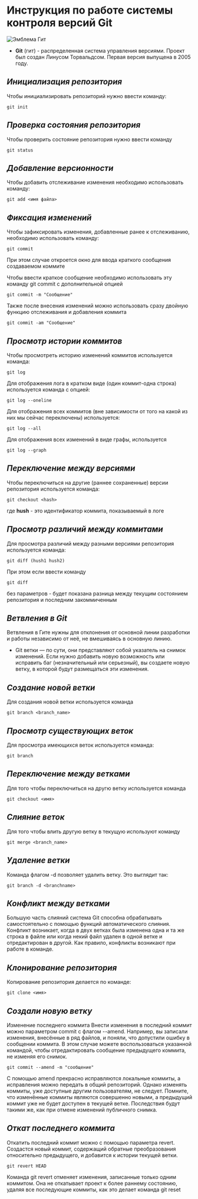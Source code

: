 # **Инструкция по работе системы контроля версий Git**

![Эмблема Гит](гит.png)

- **Git** (гит) - распределенная система управления версиями. Проект был создан Линусом Торвальдсом. Первая версия выпущена в 2005 году. 

## *Инициализация репозитория* 

Чтобы инициализировать репозиторий нужно ввести команду:

    git init

## *Проверка состояния репозитория*

Чтобы проверить состояние репозитория нужно ввести команду 

    git status

## *Добавление версионности*

Чтобы добавить отслеживание изменения необходимо использовать команду:

    git add <имя файла>

## *Фиксация изменений* 

Чтобы зафиксировать изменения, добавленные ранее к отслеживанию, необходимо использовать команду:

    git commit 

При этом случае откроется окно для ввода краткого сообщения  создаваемом коммите

Чтобы ввести краткое сообщение необходимо использовать эту команду git commit с дополнительной опцией

    git commit -m "Сообщение"

Также после внесения изменений можно использовать сразу двойную функцию отслеживания и добавления коммита 
 
    git commit -am "Сообщение"

 ## *Просмотр истории коммитов*

 Чтобы просмотреть историю изменений коммитов используется команда:

    git log

 Для отображения лога в кратком виде (один коммит-одна строка) используется команда с опцией:

    git log --oneline

 Для отображения всех коммитов (вне зависимости от того на какой из них мы сейчас переключены) используется:

    git log --all

 Для отображения всех изменений в виде графы, используется

    git log --graph

 ## *Переключение между версиями*

 Чтобы переключиться на другие (раннее сохраненные) версии репозитория используется команда:

    git checkout <hash>
 
 где **hush** - это идентификатор коммита, показываемый в логе

 ## *Просмотр различий между коммитами*

 Для просмотра различий между разными версиями репозитория используется команда:

    git diff (hush1 hush2)

 При этом если ввести команду
 
    git diff

 без параметров - будет показана разница между текущим состоянием репозитория и последним закоммиченным
 
## *Ветвления в Git*

Ветвления в Гите нужны для отклонения от основной линии разработки и  работы независимо от неё, не вмешиваясь в основную линию.

-  Git ветки — по сути, они представляют собой указатель на снимок изменений. Если нужно добавить новую возможность или исправить баг (незначительный или серьезный), вы создаете новую ветку, в которой будут размещаться эти изменения.


## *Создание новой ветки*

Для создания новой ветки используется команда 

    git branch <branch_name>

## *Просмотр существующих веток*

Для просмотра имеющихся веток используется команда:

    git branch


## *Переключение между ветками*

Для того чтобы переключиться на другю ветку используется команда

    git checkout <имя>

## *Слияние веток*

Для того чтобы влить другую ветку в текущую используют команду
    
    git merge <branch_name>

## *Удаление ветки*
Команда флагом -d позволяет удалить ветку. Это выглядит так:

    git branch -d <branchname>

## *Конфликт между ветками*

Большую часть слияний система Git способна обрабатывать самостоятельно с помощью функций автоматического слияния. Конфликт возникает, когда в двух ветках была изменена одна и та же строка в файле или когда некий файл удален в одной ветке и отредактирован в другой. Как правило, конфликты возникают при работе в команде.

## *Клонирование репозитория*

Копирование репозитория делается по команде:

    git clone <имя>

## *Создали новую ветку*

Изменение последнего коммита
Внести изменения в последний коммит можно параметром commit с флагом --amend.
Например, вы записали изменения, внесённые в ряд файлов, и поняли, что допустили ошибку в сообщении коммита.
В этом случае можете воспользоваться указанной командой, чтобы отредактировать сообщение предыдущего коммита, не изменяя его снимок.

    git commit --amend -m "сообщение"

С помощью amend прекрасно исправляются локальные коммиты, а исправления можно передать в общий репозиторий. Однако изменять коммиты, уже доступные другим пользователям, не следует. Помните, что изменённые коммиты являются совершенно новыми, а предыдущий коммит уже не будет доступен в текущей ветке. Последствия будут такими же, как при отмене изменений публичного снимка. 

## *Откат последнего коммита*

Откатить последний коммит можно с помощью параметра revert. Создастся новый коммит, содержащий обратные преобразования относительно предыдущего, и добавится к истории текущей ветки.

    git revert HEAD

Команда git revert отменяет изменения, записанные только одним коммитом. Она не откатывает проект к более раннему состоянию, удаляя все последующие коммиты, как это делает команда git reset

